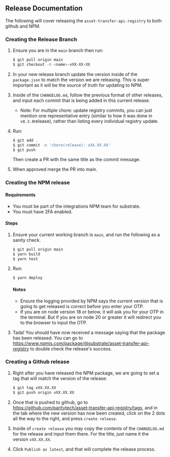 ## Release Documentation

The following will cover releasing the `asset-transfer-api-registry` to both github and NPM.

### Creating the Release Branch

1. Ensure you are in the `main` branch then run:

    ```bash
    $ git pull origin main
    $ git checkout -b <name>-vXX-XX-XX
    ```

1. In your new release branch update the version inside of the `package.json` to match the version we are releasing. This is super important as it will be the source of truth for updating to NPM.

1. Inside of the `CHANGELOG.md`, follow the previous format of other releases, and input each commit that is being added in this current release.
    - Note: For multiple chore: update registry commits, you can just mention one representative entry (similar to how it was done in `v0.3.0`release), rather than listing every individual registry update.

1. Run:

    ```bash
    $ git add .
    $ git commit -m 'chore(release): vXX.XX.XX'
    $ git push
    ```

    Then create a PR with the same title as the commit message.

1. When approved merge the PR into main.

### Creating the NPM release

#### Requirements

- You must be part of the integrations NPM team for substrate.
- You must have 2FA enabled.

#### Steps

1. Ensure your current working branch is `main`, and run the following as a sanity check.

    ```bash
    $ git pull origin main
    $ yarn build
    $ yarn test
    ```

1. Run:

    ```bash
    $ yarn deploy
    ```

    #### Notes

    - Ensure the logging provided by NPM says the current version that is going to get released is correct before you enter your OTP.
    - If you are on node version 18 or below, it will ask you for your OTP in the terminal. But if you are on node 20 or greater it will redirect you to the browser to input the OTP.

1. Tada! You should have now received a message saying that the package has been released. You can go to https://www.npmjs.com/package/@substrate/asset-transfer-api-registry to double check the release's success.

### Creating a Github release

1. Right after you have released the NPM package, we are going to set a tag that will match the version of the release:

    ```bash
    $ git tag vXX.XX.XX
    $ git push origin vXX.XX.XX
    ```

1. Once that is pushed to github, go to https://github.com/paritytech/asset-transfer-api-registry/tags, and in the tab where the new version has now been created, click on the 2 dots all the way to the right, and press `create release`.

1. Inside of `create release` you may copy the contents of the `CHANGELOG.md` for the release and input them there. For the title, just name it the version `vXX.XX.XX`.

1. Click `Publish as latest`, and that will complete the release process.
